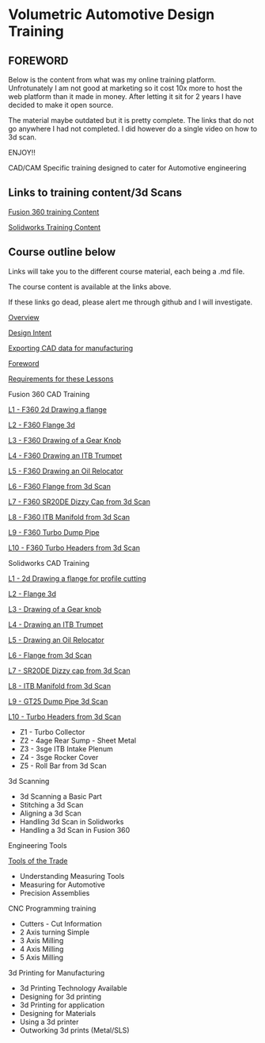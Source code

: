 # Volumetric Automotive Design Training

## FOREWORD

Below is the content from what was my online training platform. Unfrotunately I am not good at marketing so it cost 10x more to host the web platform than it made in money. After letting it sit for 2 years I have decided to make it open source.

The material maybe outdated but it is pretty complete.
The links that do not go anywhere I had not completed.
I did however do a single video on how to 3d scan.

ENJOY!!

CAD/CAM Specific training designed to cater for Automotive engineering

## Links to training content/3d Scans

<a href="https://mega.nz/folder/Iv0QFArY#GZ6sg3sxXtsBiDom8xQGRQ">Fusion 360 training Content</a>

<a href="https://mega.nz/folder/tnMDxB5D#GKFeKobFWpjUaZ9yDaxLtg">Solidworks Training Content</a>

## Course outline below
Links will take you to the different course material, each being a .md file. 

The course content is available at the links above.

If these links go dead, please alert me through github and I will investigate.

[Overview](Volumetric%20Automotive%20Design%20Training%20overview%20a4b4e487213e4505870034ae6786ee22/Overview%204139d4a1452e4be7aa5de1135610a596.md)

[Design Intent](Volumetric%20Automotive%20Design%20Training%20overview%20a4b4e487213e4505870034ae6786ee22/Design%20Intent%20fd8fe8df89dd429f89b6180298fed53e.md)

[Exporting CAD data for manufacturing](Volumetric%20Automotive%20Design%20Training%20overview%20a4b4e487213e4505870034ae6786ee22/Exporting%20CAD%20data%20for%20manufacturing%2069313df58f814ad9b9a33557a1b4e648.md)

[Foreword](https://www.notion.so/Foreword-95d17cdf428242bb9dd6f2e149630c3f?pvs=21)

[Requirements for these Lessons](Volumetric%20Automotive%20Design%20Training%20overview%20a4b4e487213e4505870034ae6786ee22/Requirements%20for%20these%20Lessons%20d6fbce950eb44726ba06c27979eb82c0.md)

Fusion 360 CAD Training

[L1 - F360 2d Drawing a flange](Volumetric%20Automotive%20Design%20Training%20overview%20a4b4e487213e4505870034ae6786ee22/L1%20-%20F360%202d%20Drawing%20a%20flange%202aaf04f9aa1e4e0d9ff07fdab8b830e3.md)

[L2 - F360 Flange 3d](Volumetric%20Automotive%20Design%20Training%20overview%20a4b4e487213e4505870034ae6786ee22/L2%20-%20F360%20Flange%203d%201fdc66279e6445f496f21a8b1ba0d02f.md)

[L3 - F360 Drawing of a Gear Knob](Volumetric%20Automotive%20Design%20Training%20overview%20a4b4e487213e4505870034ae6786ee22/L3%20-%20F360%20Drawing%20of%20a%20Gear%20Knob%203560012e429248ee9ecb5e95816b34f5.md)

[L4 - F360 Drawing an ITB Trumpet](Volumetric%20Automotive%20Design%20Training%20overview%20a4b4e487213e4505870034ae6786ee22/L4%20-%20F360%20Drawing%20an%20ITB%20Trumpet%2005ba85fc5774484493b5768d0578bfac.md)

[L5 - F360 Drawing an Oil Relocator](Volumetric%20Automotive%20Design%20Training%20overview%20a4b4e487213e4505870034ae6786ee22/L5%20-%20F360%20Drawing%20an%20Oil%20Relocator%20b4d1f363158b47a08d5ac07f882b5809.md)

[L6 - F360 Flange from 3d Scan](Volumetric%20Automotive%20Design%20Training%20overview%20a4b4e487213e4505870034ae6786ee22/L6%20-%20F360%20Flange%20from%203d%20Scan%202939cf2ac48a4f7e93df0cf27b55fe41.md)

[L7 - F360 SR20DE Dizzy Cap from 3d Scan](Volumetric%20Automotive%20Design%20Training%20overview%20a4b4e487213e4505870034ae6786ee22/L7%20-%20F360%20SR20DE%20Dizzy%20Cap%20from%203d%20Scan%20ed06bcf75f3f465ea861cf0e64743ae5.md)

[L8 - F360 ITB Manifold from 3d Scan](Volumetric%20Automotive%20Design%20Training%20overview%20a4b4e487213e4505870034ae6786ee22/L8%20-%20F360%20ITB%20Manifold%20from%203d%20Scan%20dd4b20c5d4ef4a9fb4668120e0ad47b8.md)

[L9 - F360 Turbo Dump Pipe](Volumetric%20Automotive%20Design%20Training%20overview%20a4b4e487213e4505870034ae6786ee22/L9%20-%20F360%20Turbo%20Dump%20Pipe%208fb1740593d943dc9c4d0f8fb8dac7a9.md)

[L10 - F360 Turbo Headers from 3d Scan](Volumetric%20Automotive%20Design%20Training%20overview%20a4b4e487213e4505870034ae6786ee22/L10%20-%20F360%20Turbo%20Headers%20from%203d%20Scan%20f7d5faec26f246bd982dacc470cd375d.md)

Solidworks CAD Training

[L1 - 2d Drawing a flange for profile cutting](Volumetric%20Automotive%20Design%20Training%20overview%20a4b4e487213e4505870034ae6786ee22/L1%20-%202d%20Drawing%20a%20flange%20for%20profile%20cutting%20bec344f5f27d41bbb7363bac52453b45.md)

[L2 - Flange 3d](Volumetric%20Automotive%20Design%20Training%20overview%20a4b4e487213e4505870034ae6786ee22/L2%20-%20Flange%203d%20fc96f6782cbc4469bb657b2250b9ae05.md)

[L3 - Drawing of a Gear knob](Volumetric%20Automotive%20Design%20Training%20overview%20a4b4e487213e4505870034ae6786ee22/L3%20-%20Drawing%20of%20a%20Gear%20knob%20b15b01ed563c42ef84da7c6af50f5180.md)

[L4 - Drawing an ITB Trumpet](Volumetric%20Automotive%20Design%20Training%20overview%20a4b4e487213e4505870034ae6786ee22/L4%20-%20Drawing%20an%20ITB%20Trumpet%201d30a5e9266c417198d8e9a4f0bd4051.md)

[L5 - Drawing an Oil Relocator](Volumetric%20Automotive%20Design%20Training%20overview%20a4b4e487213e4505870034ae6786ee22/L5%20-%20Drawing%20an%20Oil%20Relocator%20814ee388bafb4699ac73460fa52caba5.md)

[L6 - Flange from 3d Scan](Volumetric%20Automotive%20Design%20Training%20overview%20a4b4e487213e4505870034ae6786ee22/L6%20-%20Flange%20from%203d%20Scan%20dd0d1d8a696d485780c37b263f829ab3.md)

[L7 - SR20DE Dizzy cap from 3d Scan](Volumetric%20Automotive%20Design%20Training%20overview%20a4b4e487213e4505870034ae6786ee22/L7%20-%20SR20DE%20Dizzy%20cap%20from%203d%20Scan%20f72728eac7bd4b97a2dd8288035a023f.md)

[L8 - ITB Manifold from 3d Scan](Volumetric%20Automotive%20Design%20Training%20overview%20a4b4e487213e4505870034ae6786ee22/L8%20-%20ITB%20Manifold%20from%203d%20Scan%20a0dd9c4e68e6420c9284429887dd1115.md)

[L9 - GT25 Dump Pipe 3d Scan](Volumetric%20Automotive%20Design%20Training%20overview%20a4b4e487213e4505870034ae6786ee22/L9%20-%20GT25%20Dump%20Pipe%203d%20Scan%20157023fb16cb45abbc6f84d2c9d1f4ab.md)

[L10 - Turbo Headers from 3d Scan](Volumetric%20Automotive%20Design%20Training%20overview%20a4b4e487213e4505870034ae6786ee22/L10%20-%20Turbo%20Headers%20from%203d%20Scan%2075a8f2672673464cbaf53bca0fba3354.md)

- Z1 - Turbo Collector
- Z2 - 4age Rear Sump - Sheet Metal
- Z3 - 3sge ITB Intake Plenum
- Z4 - 3sge Rocker Cover
- Z5 - Roll Bar from 3d Scan

3d Scanning

- 3d Scanning a Basic Part
- Stitching a 3d Scan
- Aligning a 3d Scan
- Handling 3d Scan in Solidworks
- Handling a 3d Scan in Fusion 360

Engineering Tools

[Tools of the Trade](Volumetric%20Automotive%20Design%20Training%20overview%20a4b4e487213e4505870034ae6786ee22/Tools%20of%20the%20Trade%208aa1ea9c92be4bd690a16949368ca63b.md)

- Understanding Measuring Tools
- Measuring for Automotive
- Precision Assemblies

CNC Programming training

- Cutters - Cut Information
- 2 Axis turning Simple
- 3 Axis Milling
- 4 Axis Milling
- 5 Axis Milling

3d Printing for Manufacturing

- 3d Printing Technology Available
- Designing for 3d printing
- 3d Printing for application
- Designing for Materials
- Using a 3d printer
- Outworking 3d prints (Metal/SLS)
